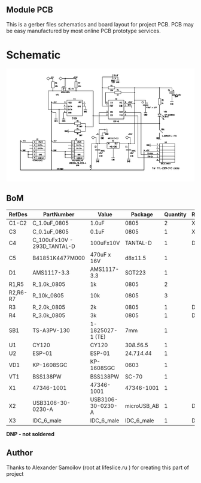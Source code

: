 Module PCB
---

This is a gerber files schematics and board layout for project PCB.
PCB may be easy manufactured by most online PCB prototype services.


# Schematic

[![Schematic](ESP-01-schema.png)](schematics.pdf)


## BoM

|RefDes|PartNumber|Value|Package|Quantity|Remark|
|------|----------|-----|-------|--------|------|
|C1-C2|C_1.0uF_0805|1.0uF|0805|2|X7R
|C3|C_0.1uF_0805|0.1uF|0805|1|X7R
|C4|C_100uFx10V - 293D_TANTAL-D|100uFx10V|TANTAL-D|1|DNP
|C5|B41851K4477M000|470uF x 16V|d8x11.5|1| 
|D1|AMS1117-3.3|AMS1117-3.3|SOT223|1| 
|R1,R5|R_1.0k_0805|1k|0805|2| 
|R2,R6-R7|R_10k_0805|10k|0805|3| 
|R3|R_2.0k_0805|2k|0805|1|DNP
|R4|R_3.0k_0805|3k|0805|1|DNP
|SB1|TS-A3PV-130|1-1825027-1 (TE)|7mm|1| 
|U1|CY120|CY120|30*8.5*6.5|1| 
|U2|ESP-01|ESP-01|24.7*14.4*4|1| 
|VD1|KP-1608SGC|KP-1608SGC|0603|1| 
|VT1|BSS138PW|BSS138PW|SC-70|1| 
|X1|47346-1001|47346-1001|47346-1001|1| 
|X2|USB3106-30-0230-A|USB3106-30-0230-A|microUSB_AB|1|DNP
|X3|IDC_6_male|IDC_6_male|IDC_6_male|1|DNP

__DNP - not soldered__


## Author 
Thanks to Alexander Samoilov (root at lifeslice.ru ) for creating this part of project

